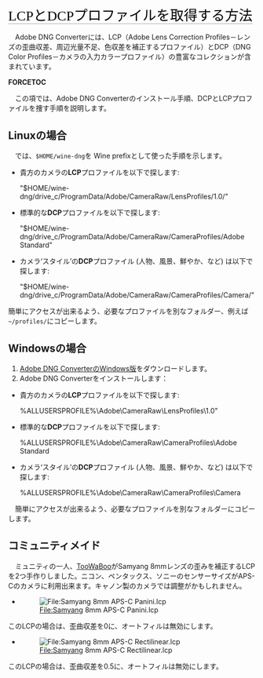 <span style="color: #000000; background: none; overflow: hidden; page-break-after: avoid; font-size: 2.0em; font-family: Georgia,Times,serif; margin-top: 1em; margin-bottom: 0.25em; line-height: 1.3; padding: 0; border-bottom: 1px solid #AAAAAA;">
LCPとDCPプロファイルを取得する方法 </span>

　Adobe DNG Converterには、LCP（Adobe Lens Correction
Profiles－レンズの歪曲収差、周辺光量不足、色収差を補正するプロファイル）とDCP（DNG
Color
Profiles－カメラの入力カラープロファイル）の豊富なコレクションが含まれています。

__FORCETOC__

　この項では、Adobe DNG
Converterのインストール手順、DCPとLCPプロファイルを捜す手順を説明します。

## Linuxの場合

　では、`$HOME/wine-dng`を Wine prefixとして使った手順を示します。

- 貴方のカメラの**LCP**プロファイルを以下で探します:


    "$HOME/wine-dng/drive_c/ProgramData/Adobe/CameraRaw/LensProfiles/1.0/"

- 標準的な**DCP**プロファイルを以下で探します:


    "$HOME/wine-dng/drive_c/ProgramData/Adobe/CameraRaw/CameraProfiles/Adobe Standard"

- カメラ‘スタイル’の**DCP**プロファイル (人物、風景、鮮やか、など)
  は以下で探します:


    "$HOME/wine-dng/drive_c/ProgramData/Adobe/CameraRaw/CameraProfiles/Camera/"

簡単にアクセスが出来るよう、必要なプロファイルを別なフォルダー、例えば`~/profiles/`にコピーします。

## Windowsの場合

1.  [Adobe DNG
    ConverterのWindows版](http://suportdownloads.adobe.com/product.jsp?product=106&platform/=Windows)をダウンロードします。
2.  Adobe DNG Converterをインストールします：

- 貴方のカメラの**LCP**プロファイルを以下で探します:


    %ALLUSERSPROFILE%\Adobe\CameraRaw\LensProfiles\1.0"

- 標準的な**DCP**プロファイルを以下で探します:


    %ALLUSERSPROFILE%\Adobe\CameraRaw\CameraProfiles\Adobe Standard

- カメラ‘スタイル’の**DCP**プロファイル (人物、風景、鮮やか、など)
  は以下で探します:


    %ALLUSERSPROFILE%\Adobe\CameraRaw\CameraProfiles\Camera

　簡単にアクセスが出来るよう、必要なプロファイルを別なフォルダーにコピーします。

## コミュニティメイド

　ミュニティの一人、[TooWaBoo](http://discuss.pixls.us/u/toowaboo)がSamyang
8mmレンズの歪みを補正するLCPを2つ手作りしました。ニコン、ペンタックス、ソニーのセンサーサイズがAPS-Cのカメラに利用出来ます。キャノン製のカメラでは調整がかもしれません。

- <figure>
  <img src="Samyang_8mm_APS-C_Panini.lcp"
  title="File:Samyang 8mm APS-C Panini.lcp" />
  <figcaption><a href="File:Samyang">File:Samyang</a> 8mm APS-C
  Panini.lcp</figcaption>
  </figure>


このLCPの場合は、歪曲収差を0に、オートフィルは無効にします。

- <figure>
  <img src="Samyang_8mm_APS-C_Rectilinear.lcp"
  title="File:Samyang 8mm APS-C Rectilinear.lcp" />
  <figcaption><a href="File:Samyang">File:Samyang</a> 8mm APS-C
  Rectilinear.lcp</figcaption>
  </figure>


このLCPの場合は、歪曲収差を0.5に、オートフィルは無効にします。